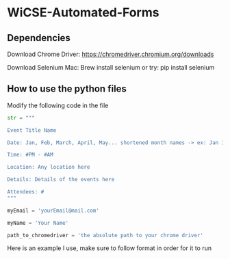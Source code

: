 # WiCSE-Automated-Forms

## Dependencies
Download Chrome Driver: 
https://chromedriver.chromium.org/downloads

Download Selenium
Mac: Brew install selenium
or try: pip install selenium

## How to use the python files

Modify the following code in the file

```python
str = """

Event Title Name

Date: Jan, Feb, March, April, May... shortened month names -> ex: Jan 15

Time: #PM - #AM

Location: Any location here

Details: Details of the events here

Attendees: #
"""

myEmail = 'yourEmail@mail.com'

myName = 'Your Name'

path_to_chromedriver = 'the absolute path to your chrome driver'
```

Here is an example I use, make sure to follow format in order for it to run
